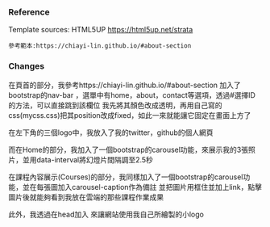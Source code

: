 ### Reference 
  Template sources: HTML5UP 
    https://html5up.net/strata
    
    參考範本:https://chiayi-lin.github.io/#about-section
### Changes
 在頁首的部分，我參考https://chiayi-lin.github.io/#about-section 加入了bootstrap的nav-bar
 ，選單中有home，about，contact等選項，透過#選擇ID的方法，可以直接跳到該欄位
 我先將其顏色改成透明，再用自己寫的css(mycss.css)把其position改成fixed，如此一來就能讓它固定在畫面上方了
 
 在左下角的三個logo中，我放入了我的twitter，github的個人網頁
 
而在Home的部分，我加入了一個bootstrap的carousel功能，來展示我的3張照片，並用data-interval將幻燈片間隔調至2.5秒
 
在課程內容展示(Courses)的部分，我同樣加入了一個bootstrap的carousel功能，並在每張圖加入carousel-caption作為備註
  並把圖片用<a>框住並加上link，點擊圖片後就能夠看到我放在雲端的那些課程作業成果

此外，我透過在head加入<link rel="Shortcut Icon" type="image/x-icon" href="./images/logo.ico"/>
來讓網站使用我自己所繪製的小logo

